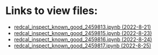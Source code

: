 # Links to view files:

* [redcal_inspect_known_good_2459813.ipynb (2022-8-21)](https://nbviewer.jupyter.org/github/HERA-Team/H6C_Notebooks/blob/main/redcal_inspect_known_good/redcal_inspect_known_good_2459813.ipynb)
* [redcal_inspect_known_good_2459815.ipynb (2022-8-23)](https://nbviewer.jupyter.org/github/HERA-Team/H6C_Notebooks/blob/main/redcal_inspect_known_good/redcal_inspect_known_good_2459815.ipynb)
* [redcal_inspect_known_good_2459816.ipynb (2022-8-24)](https://nbviewer.jupyter.org/github/HERA-Team/H6C_Notebooks/blob/main/redcal_inspect_known_good/redcal_inspect_known_good_2459816.ipynb)
* [redcal_inspect_known_good_2459817.ipynb (2022-8-25)](https://nbviewer.jupyter.org/github/HERA-Team/H6C_Notebooks/blob/main/redcal_inspect_known_good/redcal_inspect_known_good_2459817.ipynb)